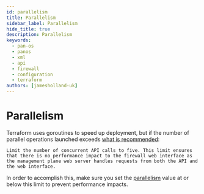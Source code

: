 ```yaml
---
id: parallelism
title: Parallelism
sidebar_label: Parallelism
hide_title: true
description: Parallelism
keywords:
  - pan-os
  - panos
  - xml
  - api
  - firewall
  - configuration
  - terraform
authors: [jamesholland-uk]
---
```


# Parallelism

Terraform uses goroutines to speed up deployment, but if the number of parallel operations launched exceeds [what is recommended](https://docs.paloaltonetworks.com/pan-os/10-0/pan-os-panorama-api/pan-os-xml-api-request-types/apply-user-id-mapping-and-populate-dynamic-address-groups-api.html):

```
Limit the number of concurrent API calls to five. This limit ensures that there is no performance impact to the firewall web interface as the management plane web server handles requests from both the API and the web interface.
```

In order to accomplish this, make sure you set the [parallelism](https://www.terraform.io/cli/commands/apply#parallelism-n) value at or below this limit to prevent performance impacts.
